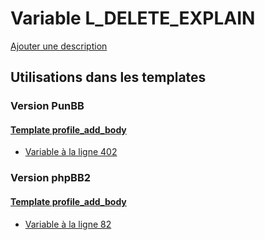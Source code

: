 # Variable L_DELETE_EXPLAIN
[Ajouter une description](https://fa-tvars.appspot.com/var/L_DELETE_EXPLAIN)

## Utilisations dans les templates

### Version PunBB

#### [Template profile_add_body](punbb/profile_add_body.md)
* [Variable &agrave; la ligne 402](../punbb/profile_add_body.tpl#L402)

### Version phpBB2

#### [Template profile_add_body](subsilver/profile_add_body.md)
* [Variable &agrave; la ligne 82](../subsilver/profile_add_body.tpl#L82)